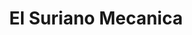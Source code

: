 ---
title: "El Suriano Mecanica"
url: /san-luis-rio-colorado/el-suriano-mecanica/
shop: reparación de automóviles
---